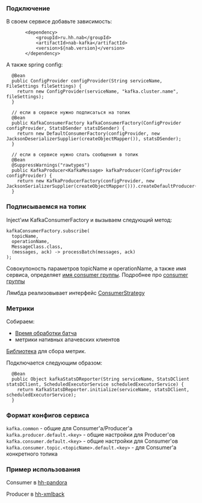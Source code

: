 ### Подключение 

В своем сервисе добавьте зависимость:
 ```
        <dependency>
            <groupId>ru.hh.nab</groupId>
            <artifactId>nab-kafka</artifactId>
            <version>${nab.version}</version>
        </dependency>

```
 
 
А также spring config:

```
  @Bean
  public ConfigProvider configProvider(String serviceName, FileSettings fileSettings) {
    return new ConfigProvider(serviceName, "kafka.cluster.name", fileSettings);
  }

  // если в сервисе нужно подписаться на топик
  @Bean
  public KafkaConsumerFactory kafkaConsumerFactory(ConfigProvider configProvider, StatsDSender statsDSender) {
    return new DefaultConsumerFactory(configProvider, new JacksonDeserializerSupplier(createObjectMapper()), statsDSender);
  }

  // если в сервисе нужно слать сообщения в топик
  @Bean
  @SuppressWarnings("rawtypes")
  public KafkaProducer<KafkaMessage> kafkaProducer(ConfigProvider configProvider) {
    return new KafkaProducerFactory(configProvider, new JacksonSerializerSupplier(createObjectMapper())).createDefaultProducer();
  }

```



### Подписываемся на топик

Inject'им KafkaConsumerFactory и вызываем следующий метод:

```
kafkaConsumerFactory.subscribe(
  topicName,  
  operationName, 
  MessageClass.class,  
  (messages, ack) -> processBatch(messages, ack)
);
```

Совокупоность параметров topicName и operationName, а также имя сервиса, определяет [имя consumer группы](https://github.com/hhru/nuts-and-bolts/blob/master/nab-kafka/src/main/java/ru/hh/nab/kafka/consumer/ConsumerGroupId.java). 
Подробнее про [consumer группы](https://kafka.apache.org/documentation/#intro_consumers)

Лямбда реализовывает интерфейс [ConsumerStrategy](https://github.com/hhru/nuts-and-bolts/blob/master/nab-kafka/src/main/java/ru/hh/nab/kafka/consumer/ConsumeStrategy.java)


### Метрики

Собираем:

* [Время обработки батча](https://github.com/hhru/nuts-and-bolts/blob/master/nab-kafka/src/main/java/ru/hh/nab/kafka/monitoring/MonitoringConsumeStrategy.java)
* метрики нативных апачевских клиентов

[Библиотека](https://github.com/hhru/hh-java-libs/tree/master/kafka-client-utils) для сбора метрик.

Подключается следующим образом: 
```
  @Bean
  public Object kafkaStatsDReporter(String serviceName, StatsDClient statsDClient, ScheduledExecutorService scheduledExecutorService) {
    return KafkaStatsDReporter.initialize(serviceName, statsDClient, scheduledExecutorService);
  }
```

### Формат конфигов сервиса

`kafka.common` - общие для Consumer'a/Producer'a
`kafka.producer.default.<key>` - общие настройки для Producer'ов
`kafka.consumer.default.<key>` - общие настройки для Consumer'ов
`kafka.consumer.topic.<topicName>.default.<key>` - для Consumer'а конкретного топика

### Пример использования

Consumer в [hh-pandora](https://github.com/hhru/hh-pandora/blob/master/pandora-service/src/main/java/ru/hh/pandora/integration/AreaStateListener.java)

Producer в [hh-xmlback](https://github.com/hhru/hh.ru/blob/master/hh-core/src/main/java/com/headhunter/tools/notification/KafkaPublisher.java)